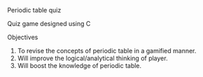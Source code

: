 Periodic table quiz

Quiz game designed using C

Objectives

1. To revise the concepts of periodic table in a gamified manner.
2. Will improve the logical/analytical thinking of player.
3. Will boost the knowledge of periodic table.
